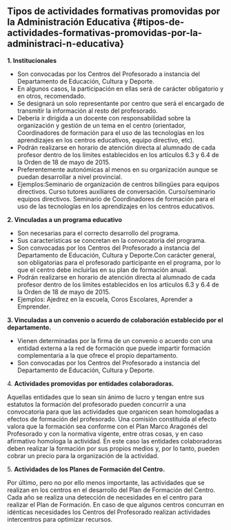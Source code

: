## Tipos de actividades formativas promovidas por la Administración Educativa {#tipos-de-actividades-formativas-promovidas-por-la-administraci-n-educativa}

**1\. Institucionales**

*   Son convocadas por los Centros del Profesorado a instancia del Departamento de Educación, Cultura y Deporte.
*   En algunos casos, la participación en ellas será de carácter obligatorio y en otros, recomendado.
*   Se designará un solo representante por centro que será el encargado de transmitir la información al resto del profesorado.
*   Debería ir dirigida a un docente con responsabilidad sobre la organización y gestión de un tema en el centro (orientador, Coordinadores de formación para el uso de las tecnologías en los aprendizajes en los centros educativos, equipo directivo, etc).
*   Podrán realizarse en horario de atención directa al alumnado de cada profesor dentro de los límites establecidos en los artículos 6.3 y 6.4 de la Orden de 18 de mayo de 2015.
*   Preferentemente autonómicas al menos en su organización aunque se puedan desarrollar a nivel provincial.
*   Ejemplos:Seminario de organización de centros bilingües para equipos directivos. Curso tutores auxiliares de conversación. Curso/seminario equipos directivos. Seminario de Coordinadores de formación para el uso de las tecnologías en los aprendizajes en los centros educativos.

**2\. Vinculadas a un programa educativo**

*   Son necesarias para el correcto desarrollo del programa.
*   Sus características se concretan en la convocatoria del programa.
*   Son convocadas por los Centros del Profesorado a instancia del Departamento de Educación, Cultura y Deporte.Con carácter general, son obligatorias para el profesorado participante en el programa, por lo que el centro debe incluirlas en su plan de formación anual.
*   Podrán realizarse en horario de atención directa al alumnado de cada profesor dentro de los límites establecidos en los artículos 6.3 y 6.4 de la Orden de 18 de mayo de 2015.
*   Ejemplos: Ajedrez en la escuela, Coros Escolares, Aprender a Emprender.

**3\. Vinculadas a un convenio o acuerdo de colaboración establecido por el departamento.**

*   Vienen determinadas por la firma de un convenio o acuerdo con una entidad externa a la red de formación que puede impartir formación complementaria a la que ofrece el propio departamento.
*   Son convocadas por los Centros del Profesorado a instancia del Departamento de Educación, Cultura y Deporte.

4\. **Actividades promovidas por entidades colaboradoras.**

Aquellas entidades que lo sean sin ánimo de lucro y tengan entre sus estatutos la formación del profesorado pueden concurrir a una convocatoria para que las actividades que organicen sean homologadas a efectos de formación del profesorado. Una comisión constituida al efecto valora que la formación sea conforme con el Plan Marco Aragonés del Profesorado y con la normativa vigente, entre otras cosas, y en caso afirmativo homologa la actividad. En este caso las entidades colaboradoras deben realizar la formación por sus propios medios y, por lo tanto, pueden cobrar un precio para la organización de la actividad.

5\. **Actividades de los Planes de Formación del Centro.**

Por último, pero no por ello menos importante, las actividades que se realizan en los centros en el desarrollo del Plan de Formación del Centro. Cada año se realiza una detección de necesidades en el centro para realizar el Plan de Formación. En caso de que algunos centros concurran en idénticas necesidades los Centros del Profesorado realizan actividades intercentros para optimizar recursos.
